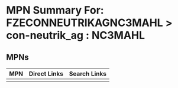 



# MPN Summary For: FZECONNEUTRIKAGNC3MAHL > con-neutrik_ag : NC3MAHL

## MPNs
  

|MPN|Direct Links|Search Links|
| :--- | :--- | :--- |
||||
